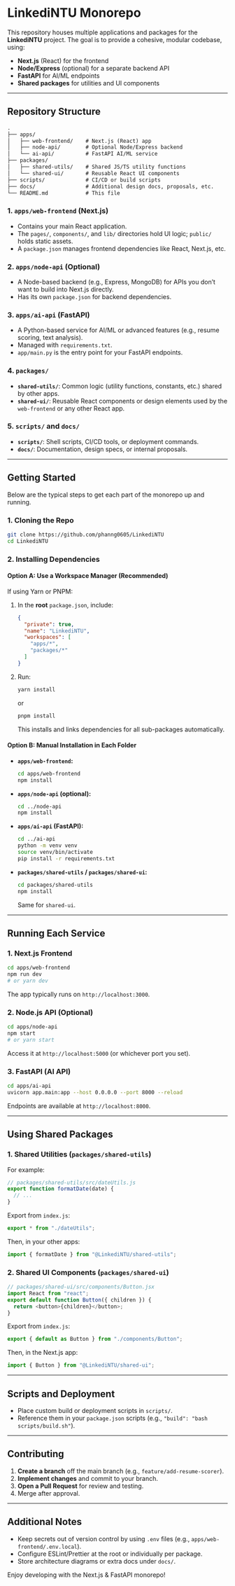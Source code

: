 # LinkediNTU Monorepo

This repository houses multiple applications and packages for the **LinkediNTU** project. The goal is to provide a cohesive, modular codebase, using:

- **Next.js** (React) for the frontend  
- **Node/Express** (optional) for a separate backend API  
- **FastAPI** for AI/ML endpoints  
- **Shared packages** for utilities and UI components  

---

## Repository Structure

```markdown
.
├── apps/
│   ├── web-frontend/    # Next.js (React) app
│   ├── node-api/        # Optional Node/Express backend
│   └── ai-api/          # FastAPI AI/ML service
├── packages/
│   ├── shared-utils/    # Shared JS/TS utility functions
│   └── shared-ui/       # Reusable React UI components
├── scripts/             # CI/CD or build scripts
├── docs/                # Additional design docs, proposals, etc.
└── README.md            # This file
```
### 1. `apps/web-frontend` (Next.js)
- Contains your main React application.
- The `pages/`, `components/`, and `lib/` directories hold UI logic; `public/` holds static assets.
- A `package.json` manages frontend dependencies like React, Next.js, etc.

### 2. `apps/node-api` (Optional)
- A Node-based backend (e.g., Express, MongoDB) for APIs you don’t want to build into Next.js directly.
- Has its own `package.json` for backend dependencies.

### 3. `apps/ai-api` (FastAPI)
- A Python-based service for AI/ML or advanced features (e.g., resume scoring, text analysis).
- Managed with `requirements.txt`.
- `app/main.py` is the entry point for your FastAPI endpoints.

### 4. `packages/`
- **`shared-utils/`**: Common logic (utility functions, constants, etc.) shared by other apps.
- **`shared-ui/`**: Reusable React components or design elements used by the `web-frontend` or any other React app.

### 5. `scripts/` and `docs/`
- **`scripts/`**: Shell scripts, CI/CD tools, or deployment commands.
- **`docs/`**: Documentation, design specs, or internal proposals.

---

## Getting Started

Below are the typical steps to get each part of the monorepo up and running.

### 1. Cloning the Repo
```bash
git clone https://github.com/phanng0605/LinkediNTU
cd LinkediNTU
```

### 2. Installing Dependencies

#### Option A: Use a Workspace Manager (Recommended)
If using Yarn or PNPM:

1. In the **root** `package.json`, include:
   ```json
   {
     "private": true,
     "name": "LinkediNTU",
     "workspaces": [
       "apps/*",
       "packages/*"
     ]
   }
   ```
2. Run:
   ```bash
   yarn install
   ```
   or
   ```bash
   pnpm install
   ```
   This installs and links dependencies for all sub-packages automatically.

#### Option B: Manual Installation in Each Folder
- **`apps/web-frontend`:**  
  ```bash
  cd apps/web-frontend
  npm install
  ```
- **`apps/node-api` (optional):**  
  ```bash
  cd ../node-api
  npm install
  ```
- **`apps/ai-api` (FastAPI):**  
  ```bash
  cd ../ai-api
  python -m venv venv
  source venv/bin/activate
  pip install -r requirements.txt
  ```
- **`packages/shared-utils` / `packages/shared-ui`:**  
  ```bash
  cd packages/shared-utils
  npm install
  ```
  Same for `shared-ui`.

---

## Running Each Service

### 1. Next.js Frontend
```bash
cd apps/web-frontend
npm run dev
# or yarn dev
```
The app typically runs on `http://localhost:3000`.

### 2. Node.js API (Optional)
```bash
cd apps/node-api
npm start
# or yarn start
```
Access it at `http://localhost:5000` (or whichever port you set).

### 3. FastAPI (AI API)
```bash
cd apps/ai-api
uvicorn app.main:app --host 0.0.0.0 --port 8000 --reload
```
Endpoints are available at `http://localhost:8000`.

---

## Using Shared Packages

### 1. Shared Utilities (`packages/shared-utils`)
For example:
```js
// packages/shared-utils/src/dateUtils.js
export function formatDate(date) {
  // ...
}
```
Export from `index.js`:
```js
export * from "./dateUtils";
```
Then, in your other apps:
```js
import { formatDate } from "@LinkediNTU/shared-utils";
```

### 2. Shared UI Components (`packages/shared-ui`)
```js
// packages/shared-ui/src/components/Button.jsx
import React from "react";
export default function Button({ children }) {
  return <button>{children}</button>;
}
```
Export from `index.js`:
```js
export { default as Button } from "./components/Button";
```
Then, in the Next.js app:
```js
import { Button } from "@LinkediNTU/shared-ui";
```

---

## Scripts and Deployment
- Place custom build or deployment scripts in `scripts/`.
- Reference them in your `package.json` scripts (e.g., `"build": "bash scripts/build.sh"`).

---

## Contributing
1. **Create a branch** off the main branch (e.g., `feature/add-resume-scorer`).
2. **Implement changes** and commit to your branch.
3. **Open a Pull Request** for review and testing.
4. Merge after approval.

---

## Additional Notes
- Keep secrets out of version control by using `.env` files (e.g., `apps/web-frontend/.env.local`).
- Configure ESLint/Prettier at the root or individually per package.
- Store architecture diagrams or extra docs under `docs/`.

Enjoy developing with the Next.js & FastAPI monorepo!
```
